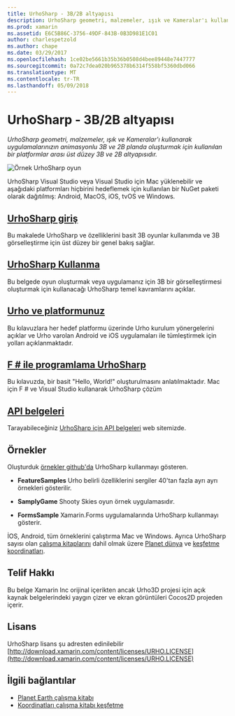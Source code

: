 ```yaml
---
title: UrhoSharp - 3B/2B altyapısı
description: UrhoSharp geometri, malzemeler, ışık ve Kameralar'ı kullanarak uygulamalarınızın animasyonlu 3B ve 2B planda oluşturmak için kullanılan bir platformlar arası üst düzey 3B ve 2B altyapısıdır.
ms.prod: xamarin
ms.assetid: E6C5B86C-3756-49DF-843B-0B3D981E1C01
author: charlespetzold
ms.author: chape
ms.date: 03/29/2017
ms.openlocfilehash: 1ce02be5661b35b36b0508d4bee89448e7447777
ms.sourcegitcommit: 0a72c7dea020b965378b6314f558bf5360dbd066
ms.translationtype: MT
ms.contentlocale: tr-TR
ms.lasthandoff: 05/09/2018
---
```

# <a name="urhosharp---3d2d-engine"></a>UrhoSharp - 3B/2B altyapısı

_UrhoSharp geometri, malzemeler, ışık ve Kameralar'ı kullanarak uygulamalarınızın animasyonlu 3B ve 2B planda oluşturmak için kullanılan bir platformlar arası üst düzey 3B ve 2B altyapısıdır._

![Örnek UrhoSharp oyun](images/video.gif)

UrhoSharp Visual Studio veya Visual Studio için Mac yüklenebilir ve aşağıdaki platformları hiçbirini hedeflemek için kullanılan bir NuGet paketi olarak dağıtılmış: Android, MacOS, iOS, tvOS ve Windows.

## <a name="an-introduction-to-urhosharpgraphics-gamesurhosharpintroductionmd"></a>[UrhoSharp giriş](~/graphics-games/urhosharp/introduction.md)

Bu makalede UrhoSharp ve özelliklerini basit 3B oyunlar kullanımda ve 3B görselleştirme için üst düzey bir genel bakış sağlar.

## <a name="using-urhosharpgraphics-gamesurhosharpusingmd"></a>[UrhoSharp Kullanma](~/graphics-games/urhosharp/using.md)

Bu belgede oyun oluşturmak veya uygulamanız için 3B bir görselleştirmesi oluşturmak için kullanacağı UrhoSharp temel kavramlarını açıklar.

## <a name="urho-and-your-platformgraphics-gamesurhosharpplatformindexmd"></a>[Urho ve platformunuz](~/graphics-games/urhosharp/platform/index.md)

Bu kılavuzlara her hedef platformu üzerinde Urho kurulum yönergelerini açıklar ve Urho varolan Android ve iOS uygulamaları ile tümleştirmek için yolları açıklanmaktadır.

## <a name="programming-urhosharp-with-fgraphics-gamesurhosharpfsharpmd"></a>[F # ile programlama UrhoSharp](~/graphics-games/urhosharp/fsharp.md)

Bu kılavuzda, bir basit "Hello, World!" oluşturulmasını anlatılmaktadır. Mac için F # ve Visual Studio kullanarak UrhoSharp çözüm

## <a name="api-documentationhttpsdeveloperxamarincomapirooturho"></a>[API belgeleri](https://developer.xamarin.com/api/root/Urho/)

Tarayabileceğiniz [UrhoSharp için API belgeleri](https://developer.xamarin.com/api/root/Urho/) web sitemizde.

## <a name="samples"></a>Örnekler

Oluşturduk [örnekler github'da](http://github.com/xamarin/urho-samples) UrhoSharp kullanmayı gösteren.

- **FeatureSamples** Urho belirli özelliklerini sergiler 40'tan fazla ayrı ayrı örnekleri gösterilir.

- **SamplyGame** Shooty Skies oyun örnek uygulamasıdır.

- **FormsSample** Xamarin.Forms uygulamalarında UrhoSharp kullanmayı gösterir.

İOS, Android, tüm örneklerini çalıştırma Mac ve Windows.
Ayrıca UrhoSharp sayısı olan [çalışma kitaplarını](https://developer.xamarin.com/workbooks/) dahil olmak üzere [Planet dünya](https://developer.xamarin.com/workbooks/graphics/urhosharp/planetearth/planetearth.workbook) ve [keşfetme koordinatları](https://developer.xamarin.com/workbooks/graphics/urhosharp/coordinates/ExploringUrhoCoordinates.workbook).

## <a name="copyright"></a>Telif Hakkı

Bu belge Xamarin Inc orijinal içerikten ancak Urho3D projesi için açık kaynak belgelerindeki yaygın çizer ve ekran görüntüleri Cocos2D projeden içerir.

## <a name="license"></a>Lisans

UrhoSharp lisans şu adresten edinilebilir [http://download.xamarin.com/content/licenses/URHO.LICENSE](http://download.xamarin.com/content/licenses/URHO.LICENSE)

## <a name="related-links"></a>İlgili bağlantılar

- [Planet Earth çalışma kitabı](https://developer.xamarin.com/workbooks/graphics/urhosharp/planetearth/planetearth.workbook)
- [Koordinatları çalışma kitabı keşfetme](https://developer.xamarin.com/workbooks/graphics/urhosharp/coordinates/ExploringUrhoCoordinates.workbook)
